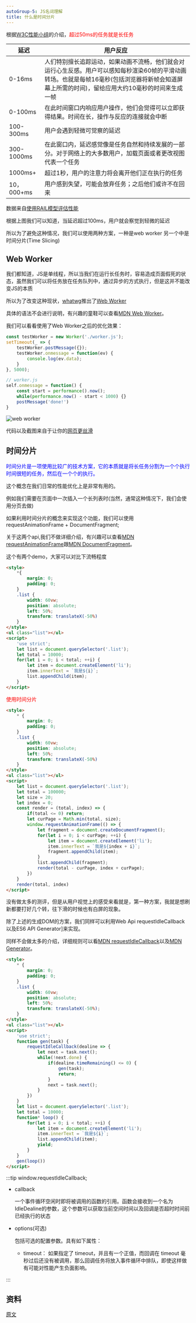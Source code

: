 ```yaml
---
autoGroup-5: JS名词理解
title: 什么是时间分片
---
```

根据[W3C性能小组](https://www.w3.org/webperf/)的介绍，<span style="color:red">超过50ms的任务就是长任务</span>

|延迟|用户反应
---|---
0-16ms| 人们特别擅长追踪运动，如果动画不流畅，他们就会对运行心生反感。用户可以感知每秒渲染60帧的平滑动画转场。也就是每帧16毫秒(包括浏览器将新帧会知道屏幕上所需的时间)，留给应用大约10毫秒的时间来生成一帧
0-100ms|在此时间窗口内响应用户操作，他们会觉得可以立即获得结果。时间在长，操作与反应的连接就会中断
100-300ms|用户会遇到轻微可觉察的延迟
300-1000ms|在此窗口内，延迟感觉像是任务自然和持续发展的一部分。对于网络上的大多数用户，加载页面或者更改视图代表一个任务
1000ms+|超过1秒，用户的注意力将会离开他们正在执行的任务
10，000+ms|用户感到失望，可能会放弃任务；之后他们或许不在回来

数据来自[使用RAIL模型评估性能](https://web.dev/rail/)

根据上图我们可以知道，当延迟超过100ms，用户就会察觉到轻微的延迟

所以为了避免这种情况，我们可以使用两种方案，一种是web worker 另一个中是时间分片(Time Slicing)

## Web Worker
我们都知道，JS是单线程，所以当我们在运行长任务时，容易造成页面假死的状态，虽然我们可以将任务放在任务队列中，通过异步的方式执行，但是这并不能改变JS的本质

所以为了改变这种现状，[whatwg](https://html.spec.whatwg.org/multipage/workers.html)推出了[Web Worker](https://html.spec.whatwg.org/multipage/workers.html)

具体的语法不会进行说明，有兴趣的童鞋可以查看[MDN Web Worker](https://developer.mozilla.org/en-US/docs/Web/API/Web_Workers_API/Using_web_workers)。

我们可以看看使用了Web Worker之后的优化效果：
```js
const testWorker = new Worker('./worker.js');
setTimeout(_ => {
    testWorker.postMessage({});
    testWorker.onmessage = function(ev) {
        console.log(ev.data);
    }
}, 5000);

// worker.js
self.onmessage = function() {
    const start = performance().now();
    while(performance.now() - start < 1000) {}
    postMessage('done!')
}
```
![web worker](./images/aHR0cHM6Ly91c2VyLWdvbGQtY2RuLnhpdHUuaW8vMjAyMC8zLzUvMTcwYWI0NzA2ZTY3ZWFhMw.png)

代码以及截图来自于让你的[网页更丝滑](https://ppt.baomitu.com/d/b267a4a3)

## 时间分片
<span style="color: blue">时间分片是一项使用比较广的技术方案，它的本质就是将长任务分割为一个个执行时间很短的任务，然后在一个个的执行。</span>

这个概念在我们日常的性能优化上是非常有用的。

例如我们需要在页面中一次插入一个长列表时(当然，通常这种情况下，我们会使用分页去做)

如果利用时间分片的概念来实现这个功能，我们可以使用requestAnimationFrame + DocumentFragment;

关于这两个api,我们不做详细介绍，有兴趣可以查看[MDN requestAnimationFrame](https://developer.mozilla.org/en-US/docs/Web/API/window/requestAnimationFrame)跟[MDN DocumentFragment](https://developer.mozilla.org/en-US/docs/Web/API/DocumentFragment)。

这个有两个demo，大家可以对比下流畅程度
```html
<style>
    *{
        margin: 0;
        padding: 0;
    }
    .list {
        width: 60vw;
        position: absolute;
        left: 50%;
        transform: translateX(-50%)
    }
</style>
<ul class="list"></ul>
<script>
    'use strict';
    let list = document.querySelector('.list');
    let total = 10000;
    for(let i = 0; i < total; ++i) {
        let item = document.createElement('li');
        item.innerText = `我是${i}`;
        list.appendChild(item);
    }
</script>
```
<span style="color: red">使用时间分片</span>
```html
<style>
    * {
        margin: 0;
        padding: 0;
    }
    .list {
        width: 60vw;
        position: absolute;
        left: 50%;
        transform: translateX(-50%)
    }
</style>
<ul class="list"></ul>
<script>
    let list = document.querySelector('.list');
    let total = 100000;
    let size = 20;
    let index = 0;
    const render = (total, index) => {
        if(total <= 0) return;
        let curPage = Math.min(total, size);
        window.requestAnimationFrame(() => {
            let fragment = document.createDocumentFragment();
            for(let i = 0; i < curPage; ++i) {
                let item = document.createElement('li');
                item.innerText = `我是${index + i}`;
                fragment.appendChild(item);
            }
            list.appendChild(fragment);
            render(total - curPage, index + curPage);
        })
    }
    render(total, index)
</script>
```
没有做太多的测评，但是从用户视觉上的感受来看就是，第一种方案，我就是想刷新都要打好几个转，往下滑的时候也有白屏的现象。

除了上述的生成DOM的方案，我们同样可以利用Web Api requestIdleCallback 以及ES6 API Generator]来实现。

同样不会做太多的介绍，详细规则可以看[MDN requestIdleCallback](https://developer.mozilla.org/zh-CN/docs/Web/API/Window/requestIdleCallback)以及[MDN Generator](https://developer.mozilla.org/en-US/docs/Web/JavaScript/Reference/Global_Objects/Generator)。

```html
<style>
    * {
        margin: 0;
        padding: 0;
    }
    .list {
        width: 60vw;
        position: absolute;
        left: 50%;
        transform: translateX(-50%);
    }
</style>
<ul class="list"></ul>
<script>
    'use strict';
    function gen(task) {
        requestIdleCallback(dealine => {
            let next = task.next();
            while(!next.done) {
                if(dealine.timeRemaining() <= 0) {
                    gen(task);
                    return;
                }
                next = task.next();
            }
        })
    }
    let list = document.querySelector('.list');
    let total = 10000;
    function* loop() {
        for(let i = 0; i < total; ++i) {
            let item = document.createElement('li');
            item.innerText = `我是${i}`;
            list.appendChild(item);
            yield;
        }
    }
    gen(loop())
</script>
```
:::tip
window.requestIdleCallback;

- callback

    一个事件循环空闲时即将被调用的函数的引用。函数会接收到一个名为IdleDealine的参数，这个参数可以获取当前空间时间以及回调是否超时时间前已经执行的状态
- options(可选)

    包括可选的配置参数。具有如下属性：
    - timeout： 如果指定了 timeout，并且有一个正值，而回调在 timeout 毫秒过后还没有被调用，那么回调任务将放入事件循环中排队，即使这样做有可能对性能产生负面影响。


:::


## 资料
[原文](https://blog.csdn.net/weixin_37615279/article/details/104687024)